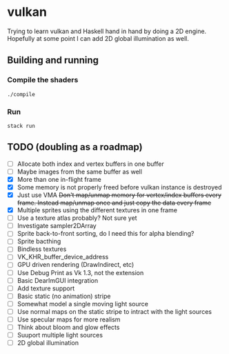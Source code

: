 # vulkan

Trying to learn vulkan and Haskell hand in hand by doing a 2D engine. Hopefully at some point I can add 2D global illumination as well.

## Building and running
### Compile the shaders
```
./compile 
```
### Run
```
stack run
```
## TODO (doubling as a roadmap)
- [ ] Allocate both index and vertex buffers in one buffer
- [ ] Maybe images from the same buffer as well
- [x] More than one in-flight frame
- [x] Some memory is not properly freed before vulkan instance is destroyed
- [x] Just use VMA ~~Don't map/unmap memory for vertex/index buffers every frame. Instead map/unmap once and just copy the data every frame~~
- [x] Multiple sprites using the different textures in one frame
- [ ] Use a texture atlas probably? Not sure yet
- [ ] Investigate sampler2DArray
- [ ] Sprite back-to-front sorting, do I need this for alpha blending?
- [ ] Sprite bacthing
- [ ] Bindless textures
- [ ] VK_KHR_buffer_device_address
- [ ] GPU driven rendering (DrawIndirect, etc)
- [ ] Use Debug Print as Vk 1.3, not the extension
- [ ] Basic DearImGUI integration
- [ ] Add texture support
- [ ] Basic static (no animation) stripe
- [ ] Somewhat model a single moving light source
- [ ] Use normal maps on the static stripe to intract with the light sources
- [ ] Use specular maps for more realism
- [ ] Think about bloom and glow effects
- [ ] Suuport multiple light sources
- [ ] 2D global illumination